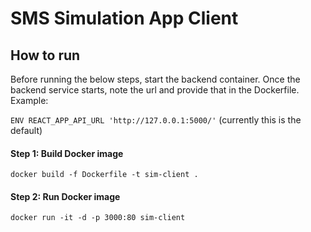 # SMS Simulation App Client

## How to run

Before running the below steps, start the backend container. Once the backend service starts,
note the url and provide that in the Dockerfile. Example:

`ENV REACT_APP_API_URL 'http://127.0.0.1:5000/'`
(currently this is the default)

#### Step 1: Build Docker image

`docker build -f Dockerfile -t sim-client .`

#### Step 2: Run Docker image

`docker run -it -d -p 3000:80 sim-client`